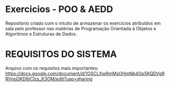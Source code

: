 # Exercicios - POO & AEDD
Repositório criado com o intuito de armazenar os exercícios atribuídos em sala pelo professor nas matérias de Programação Orientada à Objetos e Algoritmos e Estruturas de Dados.

# REQUISITOS DO SISTEMA
Arquivo com os requisitos mais importantes: https://docs.google.com/document/d/1GSCLXw9mMsOHmNb4Gp5KQDVg9RVnoDKD6tClzs_K3OM/edit?usp=sharing

